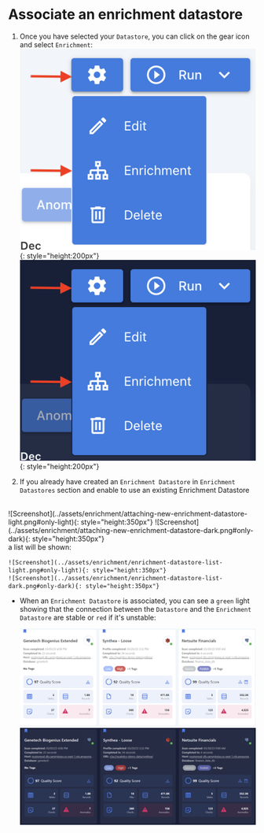
# Associate an enrichment datastore

1. Once you have selected your `Datastore`, you can click on the gear icon and select `Enrichment`: <br>
     ![Screenshot](../assets/enrichment/create-new-enrichment-datastore-light.png#only-light){: style="height:200px"}
     ![Screenshot](../assets/enrichment/create-new-enrichment-datastore-dark.png#only-dark){: style="height:200px"}

2. If you already have created an `Enrichment Datastore` in `Enrichment Datastores` section and enable to use an existing Enrichment Datastore
<br>
    ![Screenshot](../assets/enrichment/attaching-new-enrichment-datastore-light.png#only-light){: style="height:350px"}
    ![Screenshot](../assets/enrichment/attaching-new-enrichment-datastore-dark.png#only-dark){: style="height:350px"}
<br>
a list will be shown:

    ![Screenshot](../assets/enrichment/enrichment-datastore-list-light.png#only-light){: style="height:350px"}
    ![Screenshot](../assets/enrichment/enrichment-datastore-list-dark.png#only-dark){: style="height:350px"}
    
* When an `Enrichment Datastore` is associated, you can see a `green` light showing that the connection between the `Datastore` and the `Enrichment Datastore` are stable or `red` if it's unstable:

    ![Screenshot](../assets/enrichment/enrichment-datastore-green-light.png#only-light)
    ![Screenshot](../assets/enrichment/enrichment-datastore-green-dark.png#only-dark)
